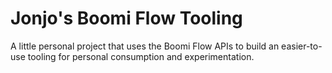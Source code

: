 Jonjo's Boomi Flow Tooling
==========================

A little personal project that uses the Boomi Flow APIs to build an easier-to-use tooling for personal consumption and
experimentation.
